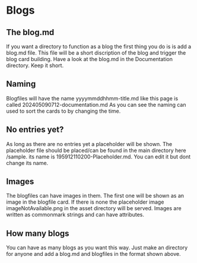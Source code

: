 
# Blogs

## The blog.md

If you want a directory to function as a blog the first thing you do
is is add a blog.md file. This file will be a short discription of the
blog and trigger the blog card building. Have a look at the blog.md in
the Documentation directory. Keep it short.

## Naming

Blogfiles will have the name yyyymmddhhmm-title.md like this page is 
called 202405090712-documentation.md As you can see the naming can used
to sort the cards to by changing the time.

## No entries yet?

As long as there are no entries yet a placeholder will be shown. The 
placeholder file should be placed/can be found in the main directory
here /sample. its name is 195912110200-Placeholder.md. You can edit
it but dont change its name.

## Images

The blogfiles can have images in them. The first one will be shown as
an image in the blogfile card. If there is none the placeholder image
imageNotAvailable.png in the asset directory will be served. Images
are written as commonmark strings and can have attributes.

## How many blogs

You can have as many blogs as you want this way. Just make an directory
for anyone and add a blog.md and blogfiles in the format shown above.  
